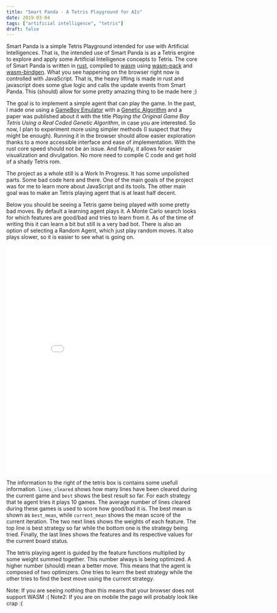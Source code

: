 ```yaml
---
title: "Smart Panda - A Tetris Playground for AIs"
date: 2019-03-04
tags: ["artificial intelligence", "tetris"]
draft: false
---
```


Smart Panda is a simple Tetris Playground intended for use with Artificial Intelligences. That is,
the intended use of Smart Panda is as a Tetris engine to explore and apply some Artificial Intelligence
concepts to Tetris. The core of Smart Panda is written in [rust](https://www.rust-lang.org/), compiled to
[wasm](https://developer.mozilla.org/en-US/docs/WebAssembly) using
[wasm-pack](https://rustwasm.github.io/wasm-pack/) and
[wasm-bindgen](https://rustwasm.github.io/wasm-bindgen/). What you see happening on the browser
right now is controlled with JavaScript. That is, the heavy lifting is made in rust and javascript
does some glue logic and calls the update events from Smart Panda. This (should) allow for
some pretty amazing thing to be made here ;)

The goal is to implement a simple agent that can play the game. In the past, I made one using
a [GameBoy Emulator](https://github.com/h3nnn4n/garapa/) with a
[Genetic Algorithm](https://github.com/h3nnn4n/garapa/tree/gabate/)
and a paper was published about it with the title
_Playing the Original Game Boy Tetris Using a Real Coded Genetic Algorithm_, in case you are interested.
So now, I plan to experiment more using simpler methods (I suspect that they might be enough).
Running it in the browser should allow easier exploration thanks to a more accessible
interface and ease of implementation. With the rust core speed should not be an issue.
And finally, it allows for easier visualization and divulgation. No more need to compile
C code and get hold of a shady Tetris rom.

The project as a whole still is a Work In Progress. It has some unpolished parts. Some bad code here and there.
One of the main goals of the project was for me to learn more about JavaScript and its tools. The other
main goal was to make an Tetris playing agent that is at least half decent.

Below you should be seeing a Tetris game being played with some pretty bad moves. By default
a learning agent plays it. A Monte Carlo search looks for which features are good/bad and
tries to learn from it. As of the time of writing this it can learn a bit but still is a
very bad bot. There is also an option of selecting a Random Agent, which just play random moves.
It also plays slower, so it is easier to see what is going on.

<iframe class='iframe' src="/smart-panda/index.html" width="700" height="600" frameBorder="0"></iframe>

The information to the right of the tetris box is contains some usefull information.
`lines_cleared` shows how many lines have been cleared during the current game and `best`
shows the best result so far. For each strategy that te agent tries it plays 10 games. The
average number of lines cleared during these games is used to score how good/bad it is.
The best mean is shown as `best_mean`, while `current_mean` shows the mean score
of the current iteration. The two next lines shows the weights of each feature.
The top line is best strategy so far while the bottom one is the strategy being
tried. Finally, the last lines shows the features and its respective values for the current
board status.

The tetris playing agent is guided by the feature functions multiplied by some weight summed together.
This number always is being optimized. A higher number (should) mean a better move.
This means that the agent is composed of two optimizers. One tries to learn the best
strategy while the other tries to find the best move using the current strategy.

Note: If you are seeing nothing than this means that your browser does not support WASM :(
Note2: If you are on mobile the page will probably look like crap :(